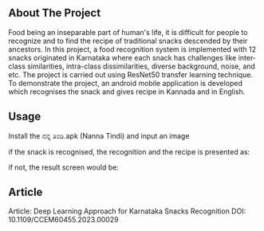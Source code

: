 ## About The Project

Food being an inseparable part of human's life, it is difficult for people to recognize and to find the recipe of traditional snacks descended by their ancestors. In this project, a food recognition system is implemented with 12 snacks originated in Karnataka where each snack has challenges like inter-class similarities, intra-class dissimilarities, diverse background, noise, and etc. The project is carried out using ResNet50 transfer learning technique.
To demonstrate the project, an android mobile application is developed which recognises the snack and gives recipe in Kannada and in English.

## Usage

Install the ನನ್ನ ತಿಂಡಿ.apk (Nanna Tindi) and input an image

if the snack is recognised, the recognition and the recipe is presented as:

if not, the result screen would be:


## Article

Article: Deep Learning Approach for Karnataka Snacks Recognition
DOI: 10.1109/CCEM60455.2023.00029